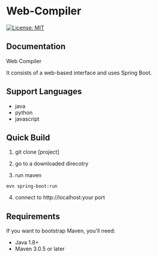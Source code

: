 Web-Compiler
==================

[![License: MIT](https://img.shields.io/badge/License-MIT-yellow.svg)](https://opensource.org/licenses/MIT)


Documentation
-------------
Web Compiler

It consists of a web-based interface and uses Spring Boot.

Support Languages
-----------
- java
- python
- javascript

Quick Build
-----------

1. git clone [project]

2. go to a downloaded direcotry

3. run maven
```
mvn spring-boot:run
```
4. connect to http://localhost:your port


Requirements
-----------

If you want to bootstrap Maven, you'll need:
- Java 1.8+
- Maven 3.0.5 or later
